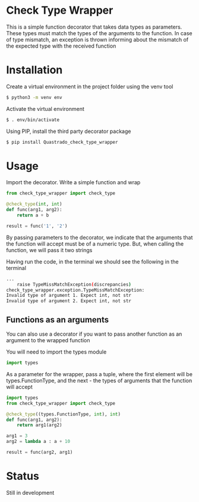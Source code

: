 # Check Type Wrapper


This is a simple function decorator that takes data types as parameters. These types must match the types of the arguments to the function. In case of type mismatch, an exception is thrown informing about the mismatch of the expected type with the received function


# Installation


Сreate a virtual environment in the project folder using the venv tool
```bash
$ python3 -m venv env
```
Activate the virtual environment
```bash
$ . env/bin/activate
```
Using PIP, install the third party decorator package
```bash
$ pip install Quastrado_check_type_wrapper
```


# Usage


Import the decorator. Write a simple function and wrap
```python
from check_type_wrapper import check_type

@check_type(int, int)
def func(arg1, arg2):
    return a + b

result = func('1', '2')
```
By passing parameters to the decorator, we indicate that the arguments that the function will accept must be of a numeric type. But, when calling the function, we will pass it two strings

Having run the code, in the terminal we should see the following in the terminal
```bash
...
    raise TypeMissMatchException(discrepancies)
check_type_wrapper.exception.TypeMissMatchException: 
Invalid type of argument 1. Expect int, not str
Invalid type of argument 2. Expect int, not str
```


## Functions as an arguments


You can also use a decorator if you want to pass another function as an argument to the wrapped function

You will need to import the types module
```python
import types
```
As a parameter for the wrapper, pass a tuple, where the first element will be types.FunctionType, and the next - the types of arguments that the function will accept

```python
import types
from check_type_wrapper import check_type

@check_type((types.FunctionType, int), int)
def func(arg1, arg2):
    return arg1(arg2)

arg1 = 3
arg2 = lambda a : a + 10

result = func(arg2, arg1)
```


# Status


Still in development

